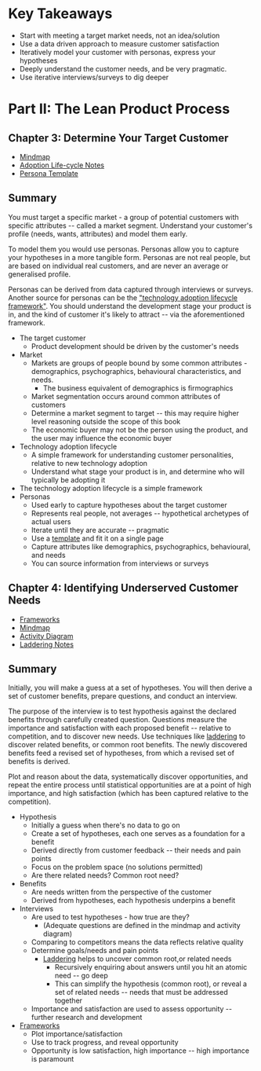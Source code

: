 # Key Takeaways

* Start with meeting a target market needs, not an idea/solution
* Use a data driven approach to measure customer satisfaction
* Iteratively model your customer with personas, express your hypotheses
* Deeply understand the customer needs, and be very pragmatic.
* Use iterative interviews/surveys to dig deeper

# Part II: The Lean Product Process

## Chapter 3: Determine Your Target Customer

* [Mindmap](part-ii-the-lean-product-process/3-determine-your-target-customer/mindmap.png?raw=true)
* [Adoption Life-cycle Notes][adoption-lifecycle]
* [Persona Template][persona-template]

## Summary

You must target a specific market - a group of potential customers with specific attributes -- called a market segment. Understand your customer's profile (needs, wants, attributes) and model them early.

To model them you would use personas. Personas allow you to capture your hypotheses in a more tangible form. Personas are not real people, but are based on individual real customers, and are never an average or generalised profile.

Personas can be derived from data captured through interviews or surveys. Another source for personas can be the ["technology adoption lifecycle framework"][adoption-lifecycle]. You should understand the development stage your product is in, and the kind of customer it's likely to attract -- via the aforementioned framework.

* The target customer
  * Product development should be driven by the customer's needs
* Market
  * Markets are groups of people bound by some common attributes - demographics, psychographics, behavioural characteristics, and needs.
    * The business equivalent of demographics is firmographics
  * Market segmentation occurs around common attributes of customers
  * Determine a market segment to target -- this may require higher level reasoning outside the scope of this book
  * The economic buyer may not be the person using the product, and the user may influence the economic buyer
* Technology adoption lifecycle
  * A simple framework for understanding customer personalities, relative to new technology adoption
  * Understand what stage your product is in, and determine who will typically be adopting it
* The technology adoption lifecycle is a simple framework 
* Personas
  * Used early to capture hypotheses about the target customer
  * Represents real people, not averages -- hypothetical archetypes of actual users
  * Iterate until they are accurate -- pragmatic
  * Use a [template][persona-template] and fit it on a single page
  * Capture attributes like demographics, psychographics, behavioural, and needs
  * You can source information from interviews or surveys

[adoption-lifecycle]: part-ii-the-lean-product-process/3-determine-your-target-customer/adoption-lifecycle.notes.md
[persona-template]: part-ii-the-lean-product-process/3-determine-your-target-customer/persona-template.notes.md

## Chapter 4: Identifying Underserved Customer Needs

* [Frameworks](part-ii-the-lean-product-process/4-identifying-underserved-customer-needs/customer-discovery-frameworks.notes.md)
* [Mindmap](part-ii-the-lean-product-process/4-identifying-underserved-customer-needs/mindmap.png?raw=true)
* [Activity Diagram](part-ii-the-lean-product-process/4-identifying-underserved-customer-needs/activity-diagram.png?raw=true)
* [Laddering Notes][laddering]

## Summary

Initially, you will make a guess at a set of hypotheses. You will then derive a set of customer benefits, prepare questions, and conduct an interview.

The purpose of the interview is to test hypothesis against the declared benefits through carefully created question. Questions measure the importance and satisfaction with each proposed benefit -- relative to competition, and to discover new needs. Use techniques like [laddering][laddering] to discover related benefits, or common root benefits. The newly discovered benefits feed a revised set of hypotheses, from which a revised set of benefits is derived.

Plot and reason about the data, systematically discover opportunities, and repeat the entire process until statistical opportunities are at a point of high importance, and high satisfaction (which has been captured relative to the competition).

* Hypothesis
  * Initially a guess when there's no data to go on
  * Create a set of hypotheses, each one serves as a foundation for a benefit 
  * Derived directly from customer feedback -- their needs and pain points
  * Focus on the problem space (no solutions permitted)
  * Are there related needs? Common root need?
* Benefits
  * Are needs written from the perspective of the customer
  * Derived from hypotheses, each hypothesis underpins a benefit
* Interviews
  * Are used to test hypotheses - how true are they?
    * (Adequate questions are defined in the mindmap and activity diagram)
  * Comparing to competitors means the data reflects relative quality
  * Determine goals/needs and pain points
    * [Laddering][laddering] helps to uncover common root,or related needs
      * Recursively enquiring about answers until you hit an atomic need -- go deep
      * This can simplify the hypothesis (common root), or reveal a set of related needs -- needs that must be addressed together
  * Importance and satisfaction are used to assess opportunity -- further research and development 
* [Frameworks][customer-discovery-frameworks]
  * Plot importance/satisfaction
  * Use to track progress, and reveal opportunity
  * Opportunity is low satisfaction, high importance -- high importance is paramount 

[laddering]: part-ii-the-lean-product-process/4-identifying-underserved-customer-needs/laddering.notes.md
[customer-discovery-frameworks]: part-ii-the-lean-product-process/4-identifying-underserved-customer-needs/customer-discovery-frameworks.notes.md
